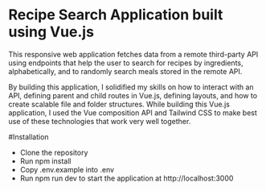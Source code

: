 # Recipe Search Application built using Vue.js

This responsive web application  fetches data from a remote third-party API using endpoints that help the user to search for recipes by ingredients, alphabetically, and to randomly search meals stored in the remote API. 

By building this application, I solidified my skills on how to interact with an API, defining parent and child routes in Vue.js, defining layouts, and how to create scalable file and folder structures. While building this Vue.js application, I used the Vue composition API and Tailwind CSS to make best use of these technologies that work very well together.

#Installation
* Clone the repository
* Run npm install
* Copy .env.example into .env
* Run npm run dev to start the application at http://localhost:3000
